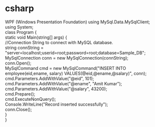 # csharp
WPF (Windows Presentation Foundation)
using MySql.Data.MySqlClient;  
using System;  
class Program {  
  static void Main(string[] args) {  
    //Connection String to connect with MySQL database.  
    string connString = "server=localhost;userid=root;password=root;database=Sample_DB";  
    MySqlConnection conn = new MySqlConnection(connString);  
    conn.Open();  
    MySqlCommand cmd = new MySqlCommand("INSERT INTO employee(eid,ename, salary) VALUES(@eid,@ename,@salary)", conn);  
    cmd.Parameters.AddWithValue("@eid", 101);  
    cmd.Parameters.AddWithValue("@ename", "Amit Kumar");  
    cmd.Parameters.AddWithValue("@salary", 43200);  
    cmd.Prepare();  
    cmd.ExecuteNonQuery();  
    Console.WriteLine("Record inserted successfully");  
    conn.Close();  
  }  
}  

